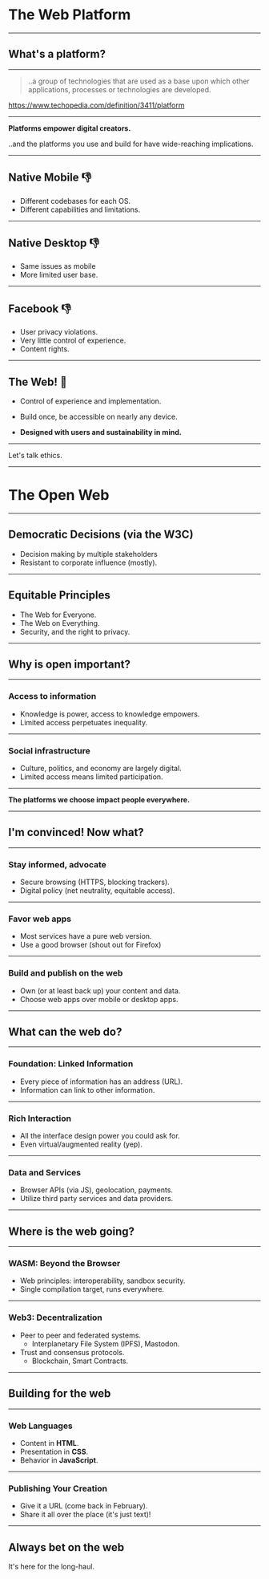 # The Web Platform

---

## What's a platform?

----

> ..a group of technologies that are used as a base upon which other
> applications, processes or technologies are developed.

https://www.techopedia.com/definition/3411/platform

----

**Platforms empower digital creators.**

..and the platforms you use and build for have wide-reaching implications.

----

## Native Mobile 👎

- Different codebases for each OS.
- Different capabilities and limitations.

----

## Native Desktop 👎

- Same issues as mobile
- More limited user base.

----

## Facebook 👎

- User privacy violations.
- Very little control of experience.
- Content rights.

----

## The Web! 🎉

- Control of experience and implementation.
- Build once, be accessible on nearly any device.

- **Designed with users and sustainability in mind.**

---

Let's talk ethics.

---

# The **Open** Web

----

## Democratic Decisions (via the W3C)

- Decision making by multiple stakeholders
- Resistant to corporate influence (mostly).

----

## Equitable Principles

- The Web for Everyone.
- The Web on Everything.
- Security, and the right to privacy.

---

## Why is **open** important?

----

### Access to information

- Knowledge is power, access to knowledge empowers.
- Limited access perpetuates inequality.

----

### Social infrastructure

- Culture, politics, and economy are largely digital.
- Limited access means limited participation.

----

**The platforms we choose impact people everywhere.**

---

## I'm convinced! Now what?

----

### Stay informed, advocate

- Secure browsing (HTTPS, blocking trackers).
- Digital policy (net neutrality, equitable access).

----

### Favor web apps

- Most services have a pure web version.
- Use a good browser (shout out for Firefox)

----

### Build and publish on the web

- Own (or at least back up) your content and data.
- Choose web apps over mobile or desktop apps.

---

## What can the web do?

----

### Foundation: Linked Information

- Every piece of information has an address (URL).
- Information can link to other information.

----

### Rich Interaction

- All the interface design power you could ask for.
- Even virtual/augmented reality (yep).

----

### Data and Services

- Browser APIs (via JS), geolocation, payments.
- Utilize third party services and data providers.

---

## Where is the web going?

----

### WASM: Beyond the Browser

- Web principles: interoperability, sandbox security.
- Single compilation target, runs everywhere.

----

### Web3: Decentralization

- Peer to peer and federated systems.
  - Interplanetary File System (IPFS), Mastodon.
- Trust and consensus protocols.
  - Blockchain, Smart Contracts.

---

## Building for the web

----

### Web Languages

- Content in **HTML**.
- Presentation in **CSS**.
- Behavior in **JavaScript**.

----

### Publishing Your Creation

- Give it a URL (come back in February).
- Share it all over the place (it's just text)!

---

## Always bet on the web

It's here for the long-haul.
